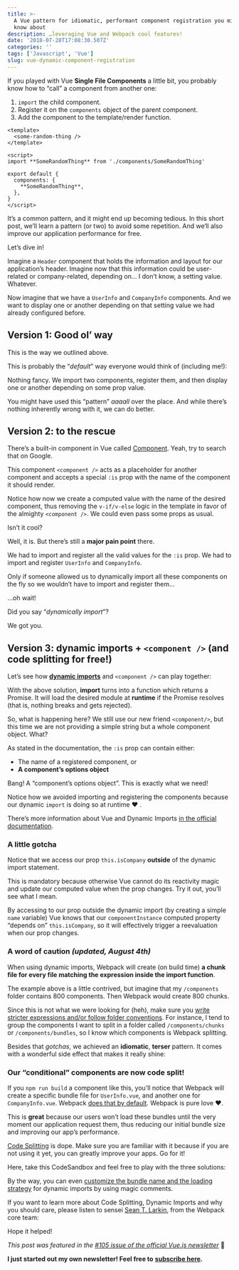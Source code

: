 ```yaml
---
title: >-
  A Vue pattern for idiomatic, performant component registration you might not
  know about
description: …leveraging Vue and Webpack cool features!
date: '2018-07-28T17:08:30.507Z'
categories: ''
tags: ['Javascript', 'Vue']
slug: vue-dynamic-component-registration
---
```


If you played with Vue **Single File Components** a little bit, you probably know how to “call” a component from another one:

1.  `import` the child component.
2.  Register it on the `components` object of the parent component.
3.  Add the component to the template/render function.

```vue
<template>
  <some-random-thing />
</template>

<script>
import **SomeRandomThing** from './components/SomeRandomThing'

export default {
  components: {
    **SomeRandomThing**,
  },
}
</script>
```

It’s a common pattern, and it might end up becoming tedious. In this short post, we’ll learn a pattern (or two) to avoid some repetition. And we‘ll also improve our application performance for free.

Let’s dive in!

Imagine a `Header` component that holds the information and layout for our application’s header. Imagine now that this information could be user-related or company-related, depending on… I don’t know, a setting value. Whatever.

Now imagine that we have a `UserInfo` and `CompanyInfo` components. And we want to display one or another depending on that setting value we had already configured before.

## Version 1: Good ol’ way

This is the way we outlined above.

This is probably the “_default_” way everyone would think of (including me!):

Nothing fancy. We import two components, register them, and then display one or another depending on some prop value.

You might have used this “pattern” _aaaall_ over the place. And while there’s nothing inherently wrong with it, we can do better.

## Version 2: <component /> to the rescue

There’s a built-in component in Vue called [Component](https://vuejs.org/v2/guide/components.html#Dynamic-Components). Yeah, try to search that on Google.

This component `<component />` acts as a placeholder for another component and accepts a special `:is` prop with the name of the component it should render.

Notice how now we create a computed value with the name of the desired component, thus removing the `v-if/v-else` logic in the template in favor of the almighty `<component />`. We could even pass some props as usual.

Isn’t it cool?

Well, it is. But there’s still a **major pain point** there.

We had to import and register all the valid values for the `:is` prop. We had to import and register `UserInfo` and `CompanyInfo`.

Only if someone allowed us to dynamically import all these components on the fly so we wouldn’t have to import and register them…

…oh wait!

Did you say “_dynamically import_”?

We got you.

## Version 3: dynamic imports + `<component />` (and code splitting for free!)

Let’s see how [**dynamic imports**](https://webpack.js.org/guides/code-splitting/#dynamic-imports) and `<component />` can play together:

With the above solution, **import** turns into a function which returns a Promise. It will load the desired module at **runtime** if the Promise resolves (that is, nothing breaks and gets rejected).

So, what is happening here? We still use our new friend `<component/>`, but this time we are not providing a simple string but a whole component object. What?

As stated in the documentation, the `:is` prop can contain either:

- The name of a registered component, or
- **A component’s options object**

Bang! A “component’s options object”. This is exactly what we need!

Notice how we avoided importing and registering the components because our dynamic `import` is doing so at runtime ❤ .

There’s more information about Vue and Dynamic Imports [in the official documentation](https://vuejs.org/v2/guide/components-dynamic-async.html).

### A little gotcha

Notice that we access our prop `this.isCompany` **outside** of the dynamic import statement.

This is mandatory because otherwise Vue cannot do its reactivity magic and update our computed value when the prop changes. Try it out, you’ll see what I mean.

By accessing to our prop outside the dynamic import (by creating a simple `name` variable) Vue knows that our `componentInstance` computed property “depends on” `this.isCompany`, so it will effectively trigger a reevaluation when our prop changes.

### A word of caution _(updated, August 4th)_

When using dynamic imports, Webpack will create (on build time) **a chunk file for every file matching the expression inside the import function**.

The example above is a little contrived, but imagine that my `/components` folder contains 800 components. Then Webpack would create 800 chunks.

Since this is not what we were looking for (heh), make sure you [write stricter expressions and/or follow folder conventions](https://twitter.com/TheLarkInn/status/1025918613557981184). For instance, I tend to group the components I want to split in a folder called `/components/chunks` or `/components/bundles`, so I know which components is Webpack splitting.

Besides that _gotchas_, we achieved an **idiomatic**, **terser** pattern. It comes with a wonderful side effect that makes it really shine:

### Our “conditional” components are now code split!

If you `npm run build` a component like this, you’ll notice that Webpack will create a specific bundle file for `UserInfo.vue`, and another one for `CompanyInfo.vue`. Webpack [does that by default](https://webpack.js.org/guides/code-splitting/#dynamic-imports). Webpack is pure love ❤.

This is **great** because our users won’t load these bundles until the very moment our application request them, thus reducing our initial bundle size and improving our app’s performance.

[Code Splitting](https://webpack.js.org/guides/code-splitting/) is dope. Make sure you are familiar with it because if you are not using it yet, you can greatly improve your apps. Go for it!

Here, take this CodeSandbox and feel free to play with the three solutions:

By the way, you can even [customize the bundle name and the loading strategy](https://webpack.js.org/api/module-methods/#import-) for dynamic imports by using magic comments.

If you want to learn more about Code Splitting, Dynamic Imports and why you should care, please listen to sensei [Sean T. Larkin](https://medium.com/u/393110b0b9e4), from the Webpack core team:

Hope it helped!

_This post was featured in the_ [_#105 issue of the official Vue.js newsletter_](https://www.getrevue.co/profile/vuenewsletter/issues/105-vue-js-sprint-sneak-peek-get-the-vuevixens-scholarship-for-vue-js-london-125646) 💃

**I just started out my own newsletter! Feel free to** [**subscribe here**](https://buttondown.email/afontcu)**.**
